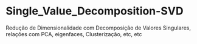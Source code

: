# Single_Value_Decomposition-SVD
Redução de Dimensionalidade com Decomposição de Valores Singulares, relações com PCA, eigenfaces, Clusterização, etc, etc
